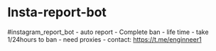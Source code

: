 # Insta-report-bot
#instagram_report_bot - auto report - Complete ban - life time - take 1/24hours to ban - need proxies - contact: https://t.me/enginneer1
